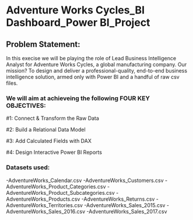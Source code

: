 # Adventure Works Cycles_BI Dashboard_Power BI_Project


## Problem Statement:
In this execise we will be playing the role of Lead Business Intelligence Analyst for Adventure Works Cycles, a global manufacturing company. Our mission? To design and deliver a professional-quality, end-to-end business intelligence solution, armed only with Power BI and a handful of raw csv files.

### We will aim at achieveing the following FOUR KEY OBJECTIVES:

#1: Connect & Transform the Raw Data

#2: Build a Relational Data Model 

#3: Add Calculated Fields with DAX  

#4: Design Interactive Power BI Reports 


### Datasets used:
-AdventureWorks_Calendar.csv
-AdventureWorks_Customers.csv
-AdventureWorks_Product_Categories.csv
-AdventureWorks_Product_Subcategories.csv
-AdventureWorks_Products.csv
-AdventureWorks_Returns.csv
-AdventureWorks_Territories.csv
-AdventureWorks_Sales_2015.csv
-AdventureWorks_Sales_2016.csv
-AdventureWorks_Sales_2017.csv
